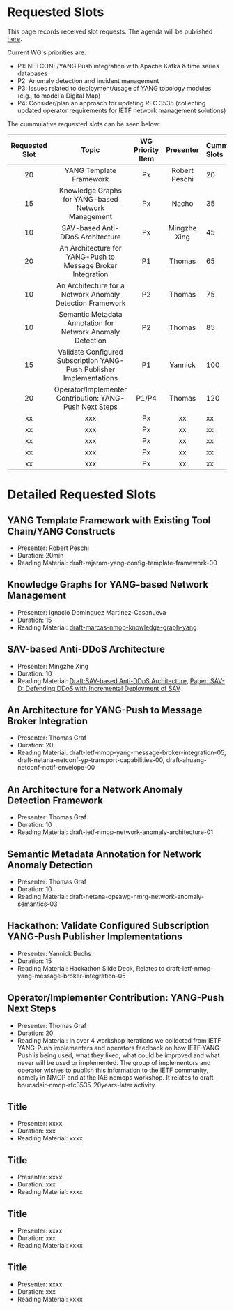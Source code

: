 # Requested Slots

This page records received slot requests. The agenda will be published [here](https://github.com/ietf-wg-nmop/IETF-Meetings/blob/main/121/agenda.md).

Current WG's priorities are:

* P1: NETCONF/YANG Push integration with Apache Kafka & time series databases
* P2: Anomaly detection and incident management
* P3: Issues related to deployment/usage of YANG topology modules (e.g., to model a Digital Map)
* P4: Consider/plan an approach for updating RFC 3535 (collecting updated operator requirements for IETF network management solutions)

The cummulative requested slots can be seen below:

| Requested Slot          | Topic              | WG Priority Item| Presenter | Cummulative Slots      | Granted Status|
|:-------------:|:-----------------:|:-----:|:-----:|:----------------|:--------|
| 20 | YANG Template Framework | Px | Robert Peschi | 20    | OK/NOK |
| 15 | Knowledge Graphs for YANG-based Network Management | Px | Nacho | 35    | OK/NOK |
| 10 | SAV-based Anti-DDoS Architecture | Px | Mingzhe Xing | 45    | OK/NOK |
| 20 | An Architecture for YANG-Push to Message Broker Integration | P1 | Thomas | 65    | OK/NOK |
| 10 | An Architecture for a Network Anomaly Detection Framework | P2 | Thomas | 75    | OK/NOK |
| 10 | Semantic Metadata Annotation for Network Anomaly Detection | P2 | Thomas | 85    | OK/NOK |
| 15 | Validate Configured Subscription YANG-Push Publisher Implementations | P1 | Yannick | 100    | OK/NOK |
| 20 | Operator/Implementer Contribution: YANG-Push Next Steps | P1/P4 | Thomas | 120    | OK/NOK |
| xx |xxx | Px | xx | xx    | OK/NOK |
| xx |xxx | Px | xx | xx    | OK/NOK |
| xx |xxx | Px | xx | xx    | OK/NOK |
| xx |xxx | Px | xx | xx    | OK/NOK |
| xx |xxx | Px | xx | xx    | OK/NOK |


# Detailed Requested Slots

## YANG Template Framework with Existing Tool Chain/YANG Constructs

 * Presenter: Robert Peschi
 * Duration: 20min
 * Reading Material: draft-rajaram-yang-config-template-framework-00

## Knowledge Graphs for YANG-based Network Management

 * Presenter: Ignacio Dominguez Martinez-Casanueva 
 * Duration: 15
 * Reading Material: [draft-marcas-nmop-knowledge-graph-yang](https://datatracker.ietf.org/doc/draft-marcas-nmop-knowledge-graph-yang/.)

## SAV-based Anti-DDoS Architecture

 * Presenter: Mingzhe Xing
 * Duration: 10
 * Reading Material: [Draft:SAV-based Anti-DDoS Architecture](https://datatracker.ietf.org/doc/draft-cui-savnet-anti-ddos/), [Paper: SAV-D: Defending DDoS with Incremental Deployment of SAV](https://www.computer.org/csdl/magazine/ic/2023/03/10122643/1N27smb5qlW)

## An Architecture for YANG-Push to Message Broker Integration

 * Presenter: Thomas Graf
 * Duration: 20
 * Reading Material: draft-ietf-nmop-yang-message-broker-integration-05, draft-netana-netconf-yp-transport-capabilities-00, draft-ahuang-netconf-notif-envelope-00

## An Architecture for a Network Anomaly Detection Framework

 * Presenter: Thomas Graf
 * Duration: 10
 * Reading Material: draft-ietf-nmop-network-anomaly-architecture-01

## Semantic Metadata Annotation for Network Anomaly Detection

 * Presenter: Thomas Graf
 * Duration: 10
 * Reading Material: draft-netana-opsawg-nmrg-network-anomaly-semantics-03


##  Hackathon: Validate Configured Subscription YANG-Push Publisher Implementations

* Presenter: Yannick Buchs
* Duration: 15
* Reading Material: Hackathon Slide Deck, Relates to draft-ietf-nmop-yang-message-broker-integration-05

## Operator/Implementer Contribution: YANG-Push Next Steps

 * Presenter: Thomas Graf
 * Duration: 20
 * Reading Material: In over 4 workshop iterations we collected from IETF YANG-Push implementers and operators feedback on how IETF YANG-Push is being used, what they liked, what could be improved and what never will be used or implemented. The group of implementors and operator wishes to publish this information to the IETF community, namely in NMOP and at the IAB nemops workshop. It relates to draft-boucadair-nmop-rfc3535-20years-later activity.


## Title

 * Presenter: xxxx
 * Duration: xxx
 * Reading Material: xxxx

## Title

 * Presenter: xxxx
 * Duration: xxx
 * Reading Material: xxxx

## Title

 * Presenter: xxxx
 * Duration: xxx
 * Reading Material: xxxx

## Title

 * Presenter: xxxx
 * Duration: xxx
 * Reading Material: xxxx
